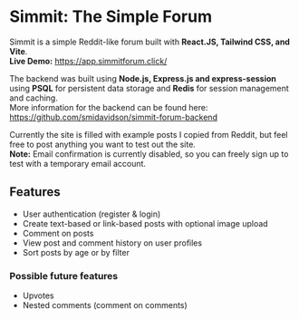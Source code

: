 # Simmit: The Simple Forum 

Simmit is a simple Reddit-like forum built with **React.JS, Tailwind CSS, and Vite**.\
**Live Demo:** https://app.simmitforum.click/

The backend was built using **Node.js, Express.js and express-session** using **PSQL** for persistent data storage and **Redis** for session management and caching.\
More information for the backend can be found here: https://github.com/smidavidson/simmit-forum-backend

Currently the site is filled with example posts I copied from Reddit, but feel free to post anything you want to test out the site.\
**Note:** Email confirmation is currently disabled, so you can freely sign up to test with a temporary email account.

## Features

- User authentication (register & login)
- Create text-based or link-based posts with optional image upload
- Comment on posts
- View post and comment history on user profiles
- Sort posts by age or by filter

### Possible future features
- Upvotes
- Nested comments (comment on comments)
